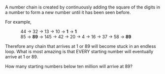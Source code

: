 
<p>A number chain is created by continuously adding the square of the digits in a number to form a new number until it has been seen before.</p>
<p>For example,</p>
<p style="margin-left:50px;">44 → 32 → 13 → 10 → <b>1</b> → <b>1</b><br />
85 → <b>89</b> → 145 → 42 → 20 → 4 → 16 → 37 → 58 → <b>89</b></p>
<p>Therefore any chain that arrives at 1 or 89 will become stuck in an endless loop. What is most amazing is that EVERY starting number will eventually arrive at 1 or 89.</p>
<p>How many starting numbers below ten million will arrive at 89?</p>

